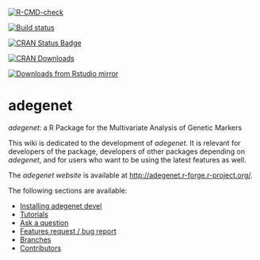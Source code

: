 <!-- badges: start -->
[![R-CMD-check](https://github.com/thibautjombart/adegenet/workflows/R-CMD-check/badge.svg)](https://github.com/thibautjombart/adegenet/actions)

[![Build status](https://ci.appveyor.com/api/projects/status/l7a9k1saqnshakk9/branch/master?svg=true)](https://ci.appveyor.com/project/thibautjombart/adegenet/branch/master)

[![CRAN Status Badge](https://www.r-pkg.org/badges/version/adegenet)](https://cran.r-project.org/package=adegenet)

[![CRAN Downloads](https://cranlogs.r-pkg.org/badges/adegenet)](https://cran.r-project.org/package=adegenet)

[![Downloads from Rstudio mirror](https://cranlogs.r-pkg.org/badges/grand-total/adegenet)](https://cran.r-project.org/package=adegenet)

  <!-- badges: end -->

adegenet
========
*adegenet*: a R Package for the Multivariate Analysis of Genetic Markers

This wiki is dedicated to the development of *adegenet*.
It is relevant for developers of the package, developers of other packages depending on *adegenet*, and for users who want to be using the latest features as well.

The *adegenet website* is available at http://adegenet.r-forge.r-project.org/.

The following sections are available:
- [Installing adegenet devel](https://github.com/thibautjombart/adegenet/wiki/Installing-adegenet-devel)
- [Tutorials](https://github.com/thibautjombart/adegenet/wiki/Tutorials)
- [Ask a question](https://github.com/thibautjombart/adegenet/wiki/Questions)
- [Features request / bug report](https://github.com/thibautjombart/adegenet/issues)
- [Branches](https://github.com/thibautjombart/adegenet/wiki/Branches)
- [Contributors](https://github.com/thibautjombart/adegenet/wiki/Contributors)
